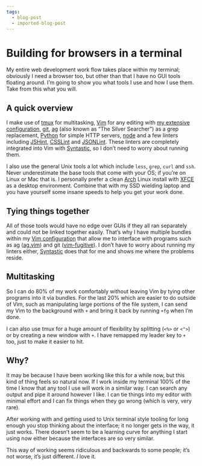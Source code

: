 ```yaml
---
tags:
  - blog-post
  - imported-blog-post
---
```

# Building for browsers in a terminal

My entire web development work flow takes place within my terminal; obviously I need a browser too, but other than that I have no GUI tools floating around. I’m going to show you what tools I use and how I use them. Take from this what you will.

## A quick overview

I make use of [tmux](http://tmux.sourceforge.net/) for multitasking, [Vim](http://www.vim.org/) for any editing with [my extensive configuration](https://github.com/Wolfy87/vim-config), [git](http://git-scm.com/), [ag](https://github.com/ggreer/the_silver_searcher) (also known as “The Silver Searcher”) as a grep replacement, [Python](http://docs.python.org/3.0/library/http.server.html) for simple HTTP servers, [node](http://nodejs.org/) and a few linters including [JSHint](http://www.jshint.com/), [CSSLint](https://github.com/stubbornella/csslint) and [JSONLint](https://github.com/zaach/jsonlint). These linters are completely integrated into Vim with [Syntastic](https://github.com/scrooloose/syntastic), so I don’t need to worry about running them.

I also use the general Unix tools a lot which include `less`, `grep`, `curl` and `ssh`. Never underestimate the base tools that come with your OS; if you’re on Linux or Mac that is. I personally prefer a clean [Arch](https://www.archlinux.org/) Linux install with [XFCE](http://www.xfce.org/) as a desktop environment. Combine that with my SSD wielding laptop and you have yourself some insane speeds to help you get your work done.

## Tying things together

All of those tools would have no edge over GUIs if they all ran separately and could not be linked together easily. That’s why I have multiple bundles within my [Vim configuration](https://github.com/Wolfy87/vim-config) that allow me to interface with programs such as ag ([ag.vim](https://github.com/rking/ag.vim)) and git ([vim-fugitive](https://github.com/tpope/vim-fugitive)). I don’t have to worry about running my linters either, [Syntastic](https://github.com/scrooloose/syntastic) does that for me and shows me where the problems reside.

## Multitasking

So I can do 80% of my work comfortably without leaving Vim by tying other programs into it via bundles. For the last 20% which are easier to do outside of Vim, such as manipulating large portions of the file system, I can send my Vim to the background with `+` and bring it back by running `+fg` when I’m done.

I can also use tmux for a huge amount of flexibility by splitting (`<%>` or `<">`) or by creating a new window with `+`. I have remapped my leader key to `+` too, just to make it easier to hit.

## Why?

It may be because I have been working like this for a while now, but this kind of thing feels so natural now. If I work inside my terminal 100% of the time I know that any tool I use will work in a similar way. I can search any output and pipe it around however I like. I can tie things into my editor with minimal effort and I can fix things when they go wrong (which is very, very rare).

After working with and getting used to Unix terminal style tooling for long enough you stop thinking about the interface; it no longer gets in the way, it just works. There doesn’t seem to be a learning curve for anything I start using now either because the interfaces are so very similar.

This way of working seems ridiculous and backwards to some people; it’s not worse, it’s just different. _I_ love it.
